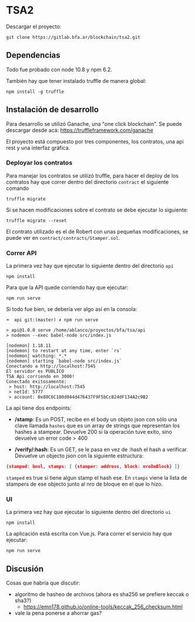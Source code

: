 # TSA2

Descargar el proyecto:
```shell
git clone https://gitlab.bfa.ar/blockchain/tsa2.git
```

## Dependencias
Todo fue probado con node 10.8 y npm 6.2.

También hay que tener instalado truffle de manera global:
```shell
npm install -g truffle
```

## Instalación de desarrollo
Para desarrollo se utilizó Ganache, una "one click blockchain". Se puede
descargar desde acá: https://truffleframework.com/ganache

El proyecto está compuesto por tres componentes, los contratos, una api rest
y una interfaz gráfica.

### Deployar los contratos
Para manejar los contratos se utilizó truffle, para hacer el deploy de los
contratos hay que correr dentro del directorio ```contract``` el siguiente comando
```shell
truffle migrate
```

Si se hacen modificaciones sobre el contrato se debe ejecutar lo siguiente:
```shell
truffle migrate --reset
```

El contrato utilizado es el de Robert con unas pequeñas modificaciones, se puede ver
en ```contract/contracts/Stamper.sol```.

### Correr API
La primera vez hay que ejecutar lo siguiente dentro del directorio ```api```
```shell
npm install
```

Para que la API quede corriendo hay que ejecutar:
```shell
npm run serve
```

Si todo fue bien, se debería ver algo así en la consola:
```shell
➜  api git:(master) ✗ npm run serve         

> api@1.0.0 serve /home/ablanco/proyectos/bfa/tsa/api
> nodemon --exec babel-node src/index.js

[nodemon] 1.18.11
[nodemon] to restart at any time, enter `rs`
[nodemon] watching: *.*
[nodemon] starting `babel-node src/index.js`
Conectando a http://localhost:7545
El servidor es PUBLICO
TSA Api corriendo en 3000!
Conectado exitosamente: 
 > host: http://localhost:7545
 > netId: 5777
 > account: 0x80C6C180d044d476437F9F5bCc824dF134A2c9B2
```

La api tiene dos endpoints:
 * **/stamp**: Es un POST, recibe en el body un objeto json con sólo una clave
   llamada ```hashes``` que es un array de strings que representan los hashes a
   stampear.
   Devuelve 200 si la operación tuve exito, sino devuelve un error code > 400
  
 * **/verify/:hash**: Es un GET, se le pasa en vez de :hash el hash a verificar.
   Devuelve un objecto json con la siguiente estructura:
  ```json
  {stamped: bool, stamps: [ {stamper: address, block: nroDeBlock} ]}
  ```
  ```stamped``` es true si tiene algun stamp el hash ese. En ```stamps``` viene la
  lista de stampers de ese objecto junto al nro de bloque en el que lo hizo.

### UI
La primera vez hay que ejecutar lo siguiente dentro del directorio ```ui```
```shell
npm install
```

La aplicación está escrita con Vue.js. Para correr el servicio hay que ejecutar:
```shell
npm run serve
```

## Discusión
Cosas que habría que discutir:
 * algoritmo de hasheo de archivos (ahora es sha256 se prefiere keccak o sha3?)
   * https://emn178.github.io/online-tools/keccak_256_checksum.html
 * vale la pena ponerse a ahorrar gas?